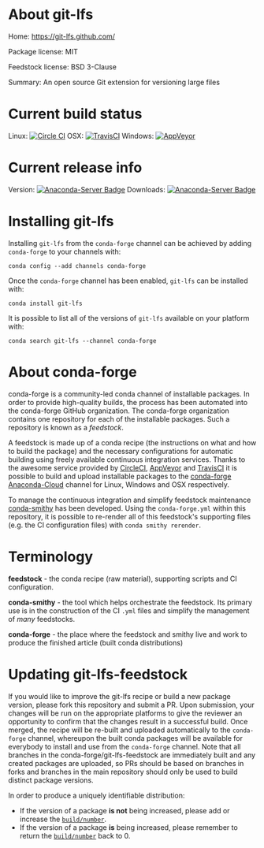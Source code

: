 About git-lfs
=============

Home: https://git-lfs.github.com/

Package license: MIT

Feedstock license: BSD 3-Clause

Summary: An open source Git extension for versioning large files



Current build status
====================

Linux: [![Circle CI](https://circleci.com/gh/conda-forge/git-lfs-feedstock_20170714-feedstock.svg?style=shield)](https://circleci.com/gh/conda-forge/git-lfs-feedstock_20170714-feedstock)
OSX: [![TravisCI](https://travis-ci.org/conda-forge/git-lfs-feedstock_20170714-feedstock.svg?branch=master)](https://travis-ci.org/conda-forge/git-lfs-feedstock_20170714-feedstock)
Windows: [![AppVeyor](https://ci.appveyor.com/api/projects/status/github/conda-forge/git-lfs-feedstock_20170714-feedstock?svg=True)](https://ci.appveyor.com/project/conda-forge/git-lfs-feedstock-20170714-feedstock/branch/master)

Current release info
====================
Version: [![Anaconda-Server Badge](https://anaconda.org/conda-forge/git-lfs/badges/version.svg)](https://anaconda.org/conda-forge/git-lfs)
Downloads: [![Anaconda-Server Badge](https://anaconda.org/conda-forge/git-lfs/badges/downloads.svg)](https://anaconda.org/conda-forge/git-lfs)

Installing git-lfs
==================

Installing `git-lfs` from the `conda-forge` channel can be achieved by adding `conda-forge` to your channels with:

```
conda config --add channels conda-forge
```

Once the `conda-forge` channel has been enabled, `git-lfs` can be installed with:

```
conda install git-lfs
```

It is possible to list all of the versions of `git-lfs` available on your platform with:

```
conda search git-lfs --channel conda-forge
```


About conda-forge
=================

conda-forge is a community-led conda channel of installable packages.
In order to provide high-quality builds, the process has been automated into the
conda-forge GitHub organization. The conda-forge organization contains one repository
for each of the installable packages. Such a repository is known as a *feedstock*.

A feedstock is made up of a conda recipe (the instructions on what and how to build
the package) and the necessary configurations for automatic building using freely
available continuous integration services. Thanks to the awesome service provided by
[CircleCI](https://circleci.com/), [AppVeyor](http://www.appveyor.com/)
and [TravisCI](https://travis-ci.org/) it is possible to build and upload installable
packages to the [conda-forge](https://anaconda.org/conda-forge)
[Anaconda-Cloud](http://docs.anaconda.org/) channel for Linux, Windows and OSX respectively.

To manage the continuous integration and simplify feedstock maintenance
[conda-smithy](http://github.com/conda-forge/conda-smithy) has been developed.
Using the ``conda-forge.yml`` within this repository, it is possible to re-render all of
this feedstock's supporting files (e.g. the CI configuration files) with ``conda smithy rerender``.


Terminology
===========

**feedstock** - the conda recipe (raw material), supporting scripts and CI configuration.

**conda-smithy** - the tool which helps orchestrate the feedstock.
                   Its primary use is in the construction of the CI ``.yml`` files
                   and simplify the management of *many* feedstocks.

**conda-forge** - the place where the feedstock and smithy live and work to
                  produce the finished article (built conda distributions)


Updating git-lfs-feedstock
==========================

If you would like to improve the git-lfs recipe or build a new
package version, please fork this repository and submit a PR. Upon submission,
your changes will be run on the appropriate platforms to give the reviewer an
opportunity to confirm that the changes result in a successful build. Once
merged, the recipe will be re-built and uploaded automatically to the
`conda-forge` channel, whereupon the built conda packages will be available for
everybody to install and use from the `conda-forge` channel.
Note that all branches in the conda-forge/git-lfs-feedstock are
immediately built and any created packages are uploaded, so PRs should be based
on branches in forks and branches in the main repository should only be used to
build distinct package versions.

In order to produce a uniquely identifiable distribution:
 * If the version of a package **is not** being increased, please add or increase
   the [``build/number``](http://conda.pydata.org/docs/building/meta-yaml.html#build-number-and-string).
 * If the version of a package **is** being increased, please remember to return
   the [``build/number``](http://conda.pydata.org/docs/building/meta-yaml.html#build-number-and-string)
   back to 0.
